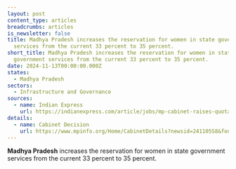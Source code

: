 ```yaml
---
layout: post
content_type: articles
breadcrumbs: articles
is_newsletter: false
title: Madhya Pradesh increases the reservation for women in state government
  services from the current 33 percent to 35 percent.
short_title: Madhya Pradesh increases the reservation for women in state
  government services from the current 33 percent to 35 percent.
date: 2024-11-13T00:00:00.000Z
states:
  - Madhya Pradesh
sectors:
  - Infrastructure and Governance
sources:
  - name: Indian Express
    url: https://indianexpress.com/article/jobs/mp-cabinet-raises-quota-for-women-in-state-govt-jobs-by-2-per-cent-to-35-per-cent-sarkari-naukri-9656462/
details:
  - name: Cabinet Decision
    url: https://www.mpinfo.org/Home/CabinetDetails?newsid=241105S8&fontname=Mangal&LocID=32&pubdate=11/05/2024
---
```

**Madhya Pradesh** increases the reservation for women in state government services from the current 33 percent to 35 percent.
